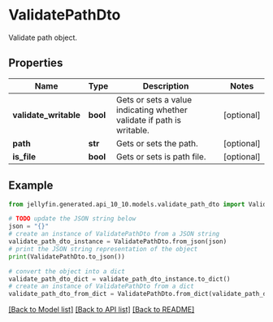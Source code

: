 # ValidatePathDto

Validate path object.

## Properties

Name | Type | Description | Notes
------------ | ------------- | ------------- | -------------
**validate_writable** | **bool** | Gets or sets a value indicating whether validate if path is writable. | [optional] 
**path** | **str** | Gets or sets the path. | [optional] 
**is_file** | **bool** | Gets or sets is path file. | [optional] 

## Example

```python
from jellyfin.generated.api_10_10.models.validate_path_dto import ValidatePathDto

# TODO update the JSON string below
json = "{}"
# create an instance of ValidatePathDto from a JSON string
validate_path_dto_instance = ValidatePathDto.from_json(json)
# print the JSON string representation of the object
print(ValidatePathDto.to_json())

# convert the object into a dict
validate_path_dto_dict = validate_path_dto_instance.to_dict()
# create an instance of ValidatePathDto from a dict
validate_path_dto_from_dict = ValidatePathDto.from_dict(validate_path_dto_dict)
```
[[Back to Model list]](../README.md#documentation-for-models) [[Back to API list]](../README.md#documentation-for-api-endpoints) [[Back to README]](../README.md)


